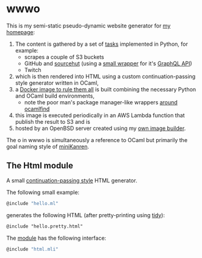 # wwwo
This is my semi-static pseudo-dynamic website generator for [my homepage](https://rootmos.io):
1. The content is gathered by a set of [tasks](tasks) implemented in Python, for example:
   - scrapes a couple of S3 buckets
   - GitHub and [sourcehut](https://sr.ht/) (using a [small wrapper](tasks/src/tasks/sourcehut.py) for it's [GraphQL API](https://man.sr.ht/git.sr.ht/graphql.md))
   - Twitch
2. which is then rendered into HTML using a custom continuation-passing style generator written in OCaml,
3. a [Docker image to rule them all](Dockerfile) is built combining the necessary Python and OCaml build environments,
   - note the poor man's package manager-like wrappers [around ocamlfind](bin/buildml)
3. this image is executed periodically in an AWS Lambda function that publish the result to S3 and is
4. hosted by an OpenBSD server created using my [own image builder](https://github.com/rootmos/openbsd).

The o in wwwo is simultaneously a reference to OCaml but primarily the goal naming style of [miniKanren](http://minikanren.org/).

## The Html module
A small [continuation-passing style](https://en.wikipedia.org/wiki/Continuation-passing_style) HTML generator.

The following small example:
```ocaml
@include "hello.ml"
```
generates the following HTML (after pretty-printing using [tidy](http://www.html-tidy.org/)):
```html
@include "hello.pretty.html"
```

The [module](generator/src/html.ml) has the following interface:
```ocaml
@include "html.mli"
```
